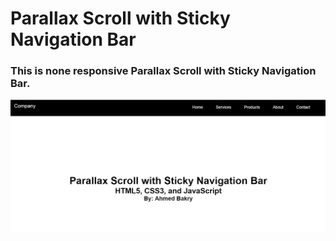 # Parallax Scroll with Sticky Navigation Bar

### This is none responsive Parallax Scroll with Sticky Navigation Bar.
![Image of parallax scroll with sticky navigation bar script](https://raw.githubusercontent.com/hynix-coder/responsive-template-practise/Parallax-Scroll-with-Sticky-Navigation-Bar/screenshot.png) 
